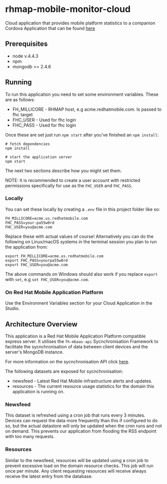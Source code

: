 # rhmap-mobile-monitor-cloud
Cloud application that provides mobile platform statistics to a companion
Cordova Application that can be found [here](https://github.com/evanshortiss/rhmap-mobile-monitor)


## Prerequisites
* node v.4.4.3
* npm
* mongodb >= 2.4.6


## Running
To run this application you need to set some environment variables. These are as
follows:

* FH_MILLICORE - RHMAP host, e.g acme.redhatmobile.com. Is passed to fhc target
* FHC_USER - Used for fhc login
* FHC_PASS - Used for fhc login

Once these are set just run `npm start` after you've finished an `npm install`:

```
# fetch dependencies
npm install

# start the application server
npm start
```

The next two sections describe how you might set them.

NOTE: It is recommended to create a user account with restricted permissions
specifically for use as the `FHC_USER` and `FHC_PASS`.

### Locally
You can set these locally by creating a `.env` file in this project folder like
so:

```
FH_MILLICORE=acme.us.redhatmobile.com
FHC_PASS=your-pa55w0rd
FHC_USER=you@acme.com
```

Replace these with actual values of course! Alternatively you can do the
following on Linux/macOS systems in the terminal session you plan to run the
application from:

```
export FH_MILLICORE=acme.us.redhatmobile.com
export FHC_PASS=yourpa55w0rd
export FHC_USER=you@acme.com
```

The above commands on Windows should also work if you replace `export` with
`set`, e.g `set FHC_USER=you@acme.com`.

### On Red Hat Mobile Application Platform
Use the Environment Variables section for your Cloud Application in the Studio.


## Architecture Overview
This application is a Red Hat Mobile Application Platform compatible express
server. It utilises the `fh-mbaas-api` Sycnchronisation Framework to facilitate
the sycnchronisation of data between client devices and the server's MongoDB instance.

For more information on the sycnchronisation API click [here](https://access.redhat.com/documentation/en/red-hat-mobile-application-platform-hosted/).

The following datasets are exposed for sycnchronisation:

* newsfeed - Latest Red Hat Mobile infrastructure alerts and updates.
* resources - The current resource usage statistics for the domain this
application is running on.

### Newsfeed
This dataset is refreshed using a cron job that runs every 3 minutes. Devices
can request the data more frequently than this if configured to do so, but the
actual datastore will only be updated when the cron runs and not on demand. This
prevents our application from flooding the RSS endpoint with too many requests.

### Resources
Similar to the newsfeed, resources will be updated using a cron job to prevent
excessive load on the domain resource checks. This job will run once per minute.
Any client requesting resources will receive always receive the latest entry
from the database.
